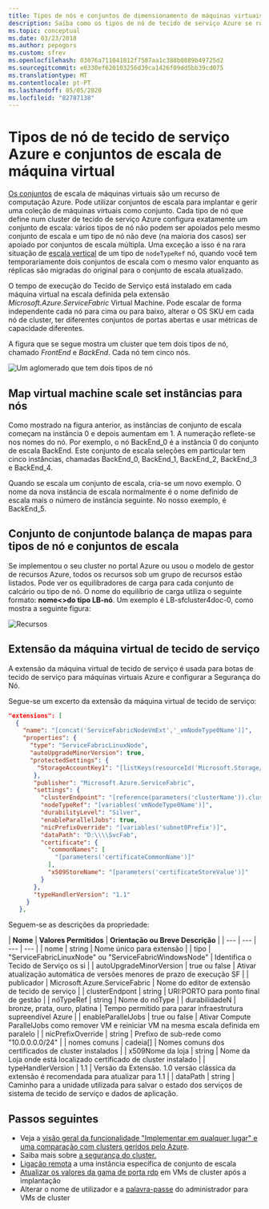 ```yaml
---
title: Tipos de nós e conjuntos de dimensionamento de máquinas virtuais
description: Saiba como os tipos de nó de tecido de serviço Azure se relacionam com conjuntos de escala de máquina virtual e como ligar remotamente a uma instância de conjunto de escala ou nó de cluster.
ms.topic: conceptual
ms.date: 03/23/2018
ms.author: pepogors
ms.custom: sfrev
ms.openlocfilehash: 03076a711041812f7587aa1c388b0889b49725d2
ms.sourcegitcommit: e0330ef620103256d39ca1426f09dd5bb39cd075
ms.translationtype: MT
ms.contentlocale: pt-PT
ms.lasthandoff: 05/05/2020
ms.locfileid: "82787138"
---
```

# <a name="azure-service-fabric-node-types-and-virtual-machine-scale-sets"></a>Tipos de nó de tecido de serviço Azure e conjuntos de escala de máquina virtual

[Os conjuntos](/azure/virtual-machine-scale-sets) de escala de máquinas virtuais são um recurso de computação Azure. Pode utilizar conjuntos de escala para implantar e gerir uma coleção de máquinas virtuais como conjunto. Cada tipo de nó que define num cluster de tecido de serviço Azure configura exatamente um conjunto de escala: vários tipos de nó não podem ser apoiados pelo mesmo conjunto de escala e um tipo de nó não deve (na maioria dos casos) ser apoiado por conjuntos de escala múltipla. Uma exceção a isso é na rara situação de [escala vertical](service-fabric-best-practices-capacity-scaling.md#vertical-scaling-considerations) de um tipo de `nodeTypeRef` nó, quando você tem temporariamente dois conjuntos de escala com o mesmo valor enquanto as réplicas são migradas do original para o conjunto de escala atualizado.

O tempo de execução do Tecido de Serviço está instalado em cada máquina virtual na escala definida pela extensão *Microsoft.Azure.ServiceFabric* Virtual Machine. Pode escalar de forma independente cada nó para cima ou para baixo, alterar o OS SKU em cada nó de cluster, ter diferentes conjuntos de portas abertas e usar métricas de capacidade diferentes.

A figura que se segue mostra um cluster que tem dois tipos de nó, chamado *FrontEnd* e *BackEnd*. Cada nó tem cinco nós.

![Um aglomerado que tem dois tipos de nó][NodeTypes]

## <a name="map-virtual-machine-scale-set-instances-to-nodes"></a>Map virtual machine scale set instâncias para nós

Como mostrado na figura anterior, as instâncias de conjunto de escala começam na instância 0 e depois aumentam em 1. A numeração reflete-se nos nomes do nó. Por exemplo, o nó BackEnd_0 é a instância 0 do conjunto de escala BackEnd. Este conjunto de escala seleções em particular tem cinco instâncias, chamadas BackEnd_0, BackEnd_1, BackEnd_2, BackEnd_3 e BackEnd_4.

Quando se escala um conjunto de escala, cria-se um novo exemplo. O nome da nova instância de escala normalmente é o nome definido de escala mais o número de instância seguinte. No nosso exemplo, é BackEnd_5.

## <a name="map-scale-set-load-balancers-to-node-types-and-scale-sets"></a>Conjunto de conjuntode balança de mapas para tipos de nó e conjuntos de escala

Se implementou o seu cluster no portal Azure ou usou o modelo de gestor de recursos Azure, todos os recursos sob um grupo de recursos estão listados. Pode ver os equilibradores de carga para cada conjunto de calcário ou tipo de nó. O nome do equilíbrio de carga utiliza o seguinte formato: **nome&lt;&gt;do tipo LB-nó**. Um exemplo é LB-sfcluster4doc-0, como mostra a seguinte figura:

![Recursos][Resources]

## <a name="service-fabric-virtual-machine-extension"></a>Extensão da máquina virtual de tecido de serviço

A extensão da máquina virtual de tecido de serviço é usada para botas de tecido de serviço para máquinas virtuais Azure e configurar a Segurança do Nó.

Segue-se um excerto da extensão da máquina virtual de tecido de serviço:

```json
"extensions": [
  {
    "name": "[concat('ServiceFabricNodeVmExt','_vmNodeType0Name')]",
    "properties": {
      "type": "ServiceFabricLinuxNode",
      "autoUpgradeMinorVersion": true,
      "protectedSettings": {
        "StorageAccountKey1": "[listKeys(resourceId('Microsoft.Storage/storageAccounts', variables('supportLogStorageAccountName')),'2015-05-01-preview').key1]",
       },
       "publisher": "Microsoft.Azure.ServiceFabric",
       "settings": {
         "clusterEndpoint": "[reference(parameters('clusterName')).clusterEndpoint]",
         "nodeTypeRef": "[variables('vmNodeType0Name')]",
         "durabilityLevel": "Silver",
         "enableParallelJobs": true,
         "nicPrefixOverride": "[variables('subnet0Prefix')]",
         "dataPath": "D:\\\\SvcFab",
         "certificate": {
           "commonNames": [
             "[parameters('certificateCommonName')]"
           ],
           "x509StoreName": "[parameters('certificateStoreValue')]"
         }
       },
       "typeHandlerVersion": "1.1"
     }
   },
```

Seguem-se as descrições da propriedade:

| **Nome** | **Valores Permitidos** | **Orientação ou Breve Descrição** |
| --- | --- | --- | --- |
| nome | string | Nome único para extensão |
| tipo | "ServiceFabricLinuxNode" ou "ServiceFabricWindowsNode" | Identifica o Tecido de Serviço os si |
| autoUpgradeMinorVersion | true ou false | Ativar atualização automática de versões menores de prazo de execução SF |
| publicador | Microsoft.Azure.ServiceFabric | Nome do editor de extensão de tecido de serviço |
| clusterEndpont | string | URI:PORTO para ponto final de gestão |
| nóTypeRef | string | Nome do nóType |
| durabilidadeN | bronze, prata, ouro, platina | Tempo permitido para parar infraestrutura supreendível Azure |
| enableParallelJobs | true ou false | Ativar Compute ParallelJobs como remover VM e reiniciar VM na mesma escala definida em paralelo |
| nicPrefixOverride | string | Prefixo de sub-rede como "10.0.0.0.0/24" |
| nomes comuns | cadeia[] | Nomes comuns dos certificados de cluster instalados |
| x509Nome da loja | string | Nome da Loja onde está localizado certificado de cluster instalado |
| typeHandlerVersion | 1.1 | Versão da Extensão. 1.0 versão clássica da extensão é recomendada para atualizar para 1.1 |
| dataPath | string | Caminho para a unidade utilizada para salvar o estado dos serviços de sistema de tecido de serviço e dados de aplicação.

## <a name="next-steps"></a>Passos seguintes

* Veja a [visão geral da funcionalidade "Implementar em qualquer lugar" e uma comparação com clusters geridos pelo Azure](service-fabric-deploy-anywhere.md).
* Saiba mais sobre [a segurança do cluster.](service-fabric-cluster-security.md)
* [Ligação remota](service-fabric-cluster-remote-connect-to-azure-cluster-node.md) a uma instância específica de conjunto de escala
* [Atualizar os valores da gama de porta rdp](./scripts/service-fabric-powershell-change-rdp-port-range.md) em VMs de cluster após a implantação
* Alterar o nome de utilizador e a [palavra-passe](./scripts/service-fabric-powershell-change-rdp-user-and-pw.md) do administrador para VMs de cluster

<!--Image references-->
[NodeTypes]: ./media/service-fabric-cluster-nodetypes/NodeTypes.png
[Resources]: ./media/service-fabric-cluster-nodetypes/Resources.png
[InboundNatPools]: ./media/service-fabric-cluster-nodetypes/InboundNatPools.png
